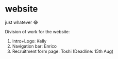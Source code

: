 # website
just whatever 😂

Division of work for the website:
1. Intro+Logo: Kelly
2. Navigation bar: Enrico
3. Recruitment form page: Toshi
   (Deadline: 15th Aug)
